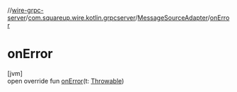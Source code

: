 //[wire-grpc-server](../../../index.md)/[com.squareup.wire.kotlin.grpcserver](../index.md)/[MessageSourceAdapter](index.md)/[onError](on-error.md)

# onError

[jvm]\
open override fun [onError](on-error.md)(t: [Throwable](https://kotlinlang.org/api/latest/jvm/stdlib/kotlin/-throwable/index.html))
